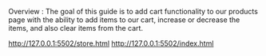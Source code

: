 Overview : The goal of this guide is to add cart functionality to our products page with the ability to add items to our cart, increase or decrease the items, and also clear items from the cart. 

http://127.0.0.1:5502/store.html
http://127.0.0.1:5502/index.html
